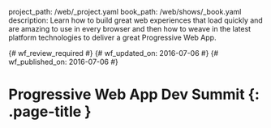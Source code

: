 project_path: /web/_project.yaml
book_path: /web/shows/_book.yaml
description: Learn how to build great web experiences that load quickly and are amazing to use in every browser and then how to weave in the latest platform technologies to deliver a great Progressive Web App.

{# wf_review_required #}
{# wf_updated_on: 2016-07-06 #}
{# wf_published_on: 2016-07-06 #}

# Progressive Web App Dev Summit {: .page-title }

